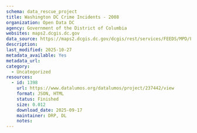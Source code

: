 ```yaml
---
schema: data_rescue_project 
title: Washington DC Crime Incidents - 2008
organization: Open Data DC
agency: Government of the District of Columbia
websites: maps2.dcgis.dc.gov
data_source: https://maps2.dcgis.dc.gov/dcgis/rest/services/FEEDS/MPD/FeatureServer/32
description: 
last_modified: 2025-10-27
metadata_available: Yes
metadata_url: 
category:
  - Uncategorized 
resources:
  - id: 1398
    url: https://www.datalumos.org/datalumos/project/237442/view
    format: JSON, HTML
    status: Finished
    size: 0.012
    download_date: 2025-09-17
    maintainer: DRP, DL
    notes: 
---
```

